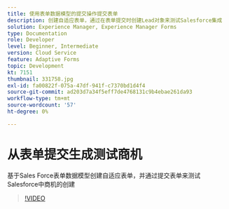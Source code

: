 ```yaml
---
title: 使用表单数据模型的提交操作提交表单
description: 创建自适应表单，通过在表单提交时创建Lead对象来测试Salesforce集成
solution: Experience Manager, Experience Manager Forms
type: Documentation
role: Developer
level: Beginner, Intermediate
version: Cloud Service
feature: Adaptive Forms
topic: Development
kt: 7151
thumbnail: 331758.jpg
exl-id: fa00822f-075a-47df-941f-c7370bd1d4f4
source-git-commit: ad203d7a34f5eff7de4768131c9b4ebae261da93
workflow-type: tm+mt
source-wordcount: '57'
ht-degree: 0%

---
```


# 从表单提交生成测试商机

基于Sales Force表单数据模型创建自适应表单，并通过提交表单来测试Salesforce中商机的创建

>[!VIDEO](https://video.tv.adobe.com/v/331758?quality=12&learn=on)
